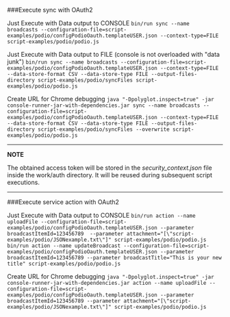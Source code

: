 ###Execute sync with OAuth2

Just Execute with Data output to CONSOLE
`bin/run sync --name broadcasts --configuration-file=script-examples/podio/configPodioOauth.templateUSER.json --context-type=FILE script-examples/podio/podio.js`

Just Execute with Data output to FILE (console is not overloaded with "data junk")
`bin/run sync --name broadcasts --configuration-file=script-examples/podio/configPodioOauth.templateUSER.json --context-type=FILE --data-store-format CSV --data-store-type FILE --output-files-directory script-examples/podio/syncFiles script-examples/podio/podio.js`

Create URL for Chrome debugging
`java "-Dpolyglot.inspect=true" -jar console-runner-jar-with-dependencies.jar sync --name broadcasts --configuration-file=script-examples/podio/configPodioOauth.templateUSER.json --context-type=FILE --data-store-format CSV --data-store-type FILE --output-files-directory script-examples/podio/syncFiles --overwrite script-examples/podio/podio.js`
   
---
**NOTE**

The obtained access token will be stored in the _security_context.json_ file inside the work/auth directory. It will be reused during subsequent script executions.

---

###Execute service action with OAuth2

Just Execute with Data output to CONSOLE
`bin/run action --name uploadFile --configuration-file=script-examples/podio/configPodioOauth.templateUSER.json --parameter broadcastItemId=123456789  --parameter attachment="[\"script-examples/podio/JSONexample.txt\"]" script-examples/podio/podio.js`
`bin/run action --name updateBroadcast --configuration-file=script-examples/podio/configPodioOauth.templateUSER.json --parameter broadcastItemId=123456789 --parameter broadcastTitle="This is your new title" script-examples/podio/podio.js`

Create URL for Chrome debugging
`java "-Dpolyglot.inspect=true" -jar console-runner-jar-with-dependencies.jar action --name uploadFile --configuration-file=script-examples/podio/configPodioOauth.templateUSER.json --parameter broadcastItemId=123456789 --parameter attachment="[\"script-examples/podio/JSONexample.txt\"]" script-examples/podio/podio.js`